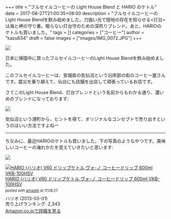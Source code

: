 +++
title = "フルセイルコーヒーの Light House Blend と HARIO のケトル"
date = 2017-08-27T21:00:35+08:00
description = "フルセイルコーヒーのLight House Blendを飲み始めました。力強い光で陸地の存在を知らせる<灯台>は海と岬の守り番。眠らない灯台守のための深煎りブレンド。あと、HARIOのケトルも買いました。"
tags = []
categories = ["コーヒー"]
author = "kazu634"
draft = false
images = ["images/IMG_0072.JPG"]
+++

![](https://lh3.googleusercontent.com/-iLQthM5QqhM/WaEA5E_j0rI/AAAAAAAAZ3M/BvxWeh-0_3c5cDIprh2XWUga7PLC4rMTQCHMYCw/I/IMG_0072.JPG)

日本に帰国中に買ったフルセイルコーヒーのLight House Blendを飲み始めました。

このフルセイルコーヒーは、宮城県の気仙沼という沿岸部の街のコーヒー屋さんです。震災を乗り越えて、仙台にも店舗を出店して頑張っているお店です。

さてこのLight House Blend、灯台ブレンドという名前からもわかる通り、濃いめのブレンドになっております:

![](https://lh3.googleusercontent.com/-KOqT200E5xI/WaJirCM2TCI/AAAAAAAAZ8A/6lmDixJ0awkeoIhJeerzWC97764H7h43QCHMYCw/I/IMG_0079.PNG)

気仙沼という港町から、ヒントを得て、オリジナルなコンセプトで売り出すというのはいい方法ですよねー

<hr>
ちなみに、最近HARIOのケトルも買いました。下の写真のようなやつです。美味しいコーヒーの淹れかたを覚えていきたいと思います:

![](https://lh3.googleusercontent.com/-Ed6ZreyOqQo/WaKOfRA0BII/AAAAAAAAZ8g/z9uBMB25ECEiUhPZrGsPH5RiZcyWBvo5QCHMYCw/I/IMG_0081.JPG)

<div class="amazlet-box" style="margin-bottom:0px;"><div class="amazlet-image" style="float:left;margin:0px 12px 1px 0px;"><a href="https://www.amazon.co.jp/exec/obidos/ASIN/B008L3R8BM/simsnes-22/ref=nosim/" name="amazletlink" target="_blank"><img src="https://images-fe.ssl-images-amazon.com/images/I/41ypUB0Pf6L._SL160_.jpg" alt="HARIO (ハリオ) V60 ドリップケトル ヴォ-ノ コーヒードリップ 600ml VKB-100HSV" style="border: none;" /></a></div><div class="amazlet-info" style="line-height:120%; margin-bottom: 10px"><div class="amazlet-name" style="margin-bottom:10px;line-height:120%"><a href="https://www.amazon.co.jp/exec/obidos/ASIN/B008L3R8BM/simsnes-22/ref=nosim/" name="amazletlink" target="_blank">HARIO (ハリオ) V60 ドリップケトル ヴォ-ノ コーヒードリップ 600ml VKB-100HSV</a><div class="amazlet-powered-date" style="font-size:80%;margin-top:5px;line-height:120%">posted with <a href="http://www.amazlet.com/" title="amazlet" target="_blank">amazlet</a> at 17.08.27</div></div><div class="amazlet-detail">ハリオ (2013-03-01)<br />売り上げランキング: 2,343<br /></div><div class="amazlet-sub-info" style="float: left;"><div class="amazlet-link" style="margin-top: 5px"><a href="https://www.amazon.co.jp/exec/obidos/ASIN/B008L3R8BM/simsnes-22/ref=nosim/" name="amazletlink" target="_blank">Amazon.co.jpで詳細を見る</a></div></div></div><div class="amazlet-footer" style="clear: left"></div></div>
